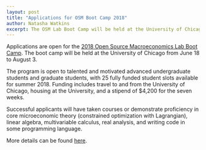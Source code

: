 ```yaml
---
layout: post
title: "Applications for OSM Boot Camp 2018"
author: Natasha Watkins
excerpt: The OSM Lab Boot Camp will be held at the University of Chicago from June 18 to August 3.
---
```


Applications are open for the [2018 Open Source Macroeconomics Lab Boot Camp](https://bfi.uchicago.edu/osm18). The boot camp will be held at the University of Chicago from June 18 to August 3.

The program is open to talented and motivated advanced undergraduate students and graduate students, with 25 fully funded student slots available for summer 2018\. Funding includes travel to and from the University of Chicago, housing at the University, and a stipend of $4,200 for the seven weeks.

Successful applicants will have taken courses or demonstrate proficiency in core microeconomic theory (constrained optimization with Lagrangian), linear algebra, multivariable calculus, real analysis, and writing code in some programming language.

More details can be found [here](https://bfi.uchicago.edu/osm18).